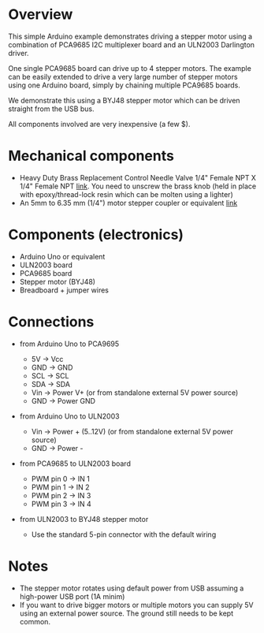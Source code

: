 # Overview

This simple Arduino example demonstrates driving a stepper motor using a combination of PCA9685 I2C multiplexer board and an ULN2003 Darlington driver. 

One single PCA9685 board can drive up to 4 stepper motors. The example can be easily extended to drive a very large number of stepper motors using one Arduino board, simply by chaining multiple PCA9685 boards.

We demonstrate this using a BYJ48 stepper motor which can be driven straight from the USB bus. 

All components involved are very inexpensive (a few $). 

# Mechanical components
- Heavy Duty Brass Replacement Control Needle Valve 1/4" Female NPT X 1/4" Female NPT [link](https://www.amazon.com/Litorange-Replacement-Control-Needle-Connection/dp/B07YFR72JP/). You need to unscrew the brass knob (held in place with epoxy/thread-lock resin which can be molten using a lighter)
- An 5mm to 6.35 mm (1/4") motor stepper coupler or equivalent [link](https://www.amazon.com/gp/product/B07YDGZJCZ/)

# Components (electronics)
- Arduino Uno or equivalent
- ULN2003 board
- PCA9685 board
- Stepper motor (BYJ48)
- Breadboard + jumper wires

# Connections
- from Arduino Uno to PCA9695
  - 5V    ->    Vcc 
  - GND   ->    GND
  - SCL   ->    SCL
  - SDA   ->    SDA
  - Vin   ->    Power V+ (or from standalone external 5V power source)
  - GND   ->    Power GND

- from Arduino Uno to ULN2003 
  - Vin   ->    Power + (5..12V)	(or from standalone external 5V power source)
  - GND   ->    Power - 
       
- from PCA9685 to ULN2003 board
  - PWM pin 0   ->    IN 1
  - PWM pin 1   ->    IN 2
  - PWM pin 2   ->    IN 3
  - PWM pin 3   ->    IN 4

- from ULN2003 to BYJ48 stepper motor
  - Use the standard 5-pin connector with the default wiring

# Notes
- The stepper motor rotates using default power from USB assuming a high-power USB port (1A minim)
- If you want to drive bigger motors or multiple motors you can supply 5V using an external power source. The ground still needs to be kept common.
